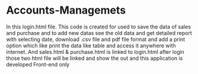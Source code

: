 # Accounts-Managemets

In this login.html file. This code is created for used to save the data of sales and purchase and to add new datas see the old data and get detailed report with selecting date, download .csv file and pdf file format and add a print option which like print the data like table and access it anywhere with internet.
And sales.html & purchase.html is linked to login.html after login those two html file will be linked and show the out and this application is developed Front-end only
